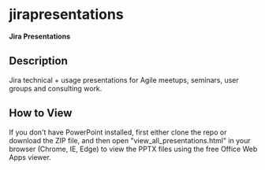 # jirapresentations

**Jira Presentations**

## Description

Jira technical + usage presentations for Agile meetups, seminars, user groups and consulting work.

## How to View

If you don't have PowerPoint installed, first either clone the repo or download the ZIP file, and then open "view_all_presentations.html" in your browser (Chrome, IE, Edge) to view the PPTX files using the free Office Web Apps viewer.
